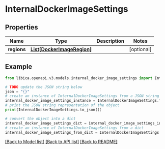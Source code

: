 # InternalDockerImageSettings


## Properties

Name | Type | Description | Notes
------------ | ------------- | ------------- | -------------
**regions** | [**List[DockerImageRegion]**](DockerImageRegion.md) |  | [optional] 

## Example

```python
from libica.openapi.v3.models.internal_docker_image_settings import InternalDockerImageSettings

# TODO update the JSON string below
json = "{}"
# create an instance of InternalDockerImageSettings from a JSON string
internal_docker_image_settings_instance = InternalDockerImageSettings.from_json(json)
# print the JSON string representation of the object
print(InternalDockerImageSettings.to_json())

# convert the object into a dict
internal_docker_image_settings_dict = internal_docker_image_settings_instance.to_dict()
# create an instance of InternalDockerImageSettings from a dict
internal_docker_image_settings_from_dict = InternalDockerImageSettings.from_dict(internal_docker_image_settings_dict)
```
[[Back to Model list]](../README.md#documentation-for-models) [[Back to API list]](../README.md#documentation-for-api-endpoints) [[Back to README]](../README.md)


